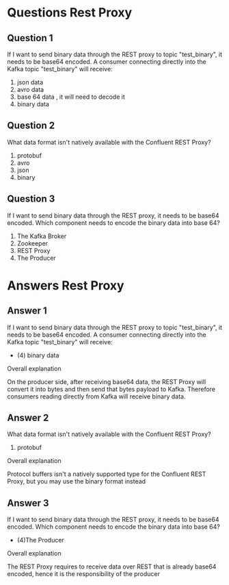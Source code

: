 # Questions Rest Proxy

## Question 1
If I want to send binary data through the REST proxy to topic "test_binary", it needs to be base64 encoded. A consumer connecting directly into the Kafka topic "test_binary" will receive:

1. json data
2. avro data
3. base 64 data , it will need to decode it
4. binary data

## Question 2
What data format isn't natively available with the Confluent REST Proxy?
1. protobuf
2. avro
3. json
4. binary

## Question 3
If I want to send binary data through the REST proxy, it needs to be base64 encoded. Which component needs to encode the binary data into base 64?

1. The Kafka Broker
2. Zookeeper
3. REST Proxy
4. The Producer

# Answers  Rest Proxy
## Answer 1 
If I want to send binary data through the REST proxy to topic "test_binary", it needs to be base64 encoded. A consumer connecting directly into the Kafka topic "test_binary" will receive:

- (4) binary data
 
Overall explanation

On the producer side, after receiving base64 data, the REST Proxy will convert it into bytes and then send that bytes payload to Kafka. Therefore consumers reading directly from Kafka will receive binary data.

## Answer 2
What data format isn't natively available with the Confluent REST Proxy?
1. protobuf

Overall explanation

Protocol buffers isn't a natively supported type for the Confluent REST Proxy, but you may use the binary format instead


## Answer 3
If I want to send binary data through the REST proxy, it needs to be base64 encoded. Which component needs to encode the binary data into base 64?


- (4)The Producer

Overall explanation

The REST Proxy requires to receive data over REST that is already base64 encoded, hence it is the responsibility of the producer